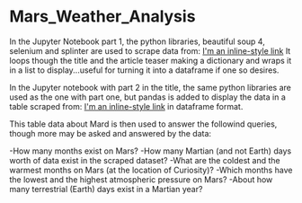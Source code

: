 # Mars_Weather_Analysis

In the Jupyter Notebook part 1, the python libraries, beautiful soup 4, selenium and splinter are used to scrape data from:
[I'm an inline-style link](https://static.bc-edx.com/data/web/mars_news/index.html) 
It loops though the title and the article teaser making a dictionary and wraps it in a list to display...useful for turning it into a dataframe if one so desires.

In the Jupyter notebook with part 2 in the title, the same python libraries are used as the one with part one, but pandas is added to display the data in a table scraped from:
[I'm an inline-style link](https://static.bc-edx.com/data/web/mars_facts/temperature.html) in dataframe format.

This table data about Mard is then used to answer the followind queries, though more may be asked and answered by the data:

-How many months exist on Mars?
-How many Martian (and not Earth) days worth of data exist in the scraped dataset?
-What are the coldest and the warmest months on Mars (at the location of Curiosity)? 
-Which months have the lowest and the highest atmospheric pressure on Mars? 
-About how many terrestrial (Earth) days exist in a Martian year? 
